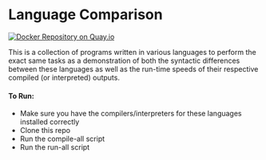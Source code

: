 # Language Comparison
[![Docker Repository on Quay.io](https://quay.io/repository/passmcr/languagecomparison/status "Docker Repository on Quay.io")](https://quay.io/repository/passmcr/languagecomparison)

This is a collection of programs written in various languages to perform the exact same tasks as a demonstration of both the syntactic differences between these languages as well as the run-time speeds of their respective compiled (or interpreted) outputs.

#### To Run:
+ Make sure you have the compilers/interpreters for these languages installed correctly
+ Clone this repo
+ Run the compile-all script
+ Run the run-all script
